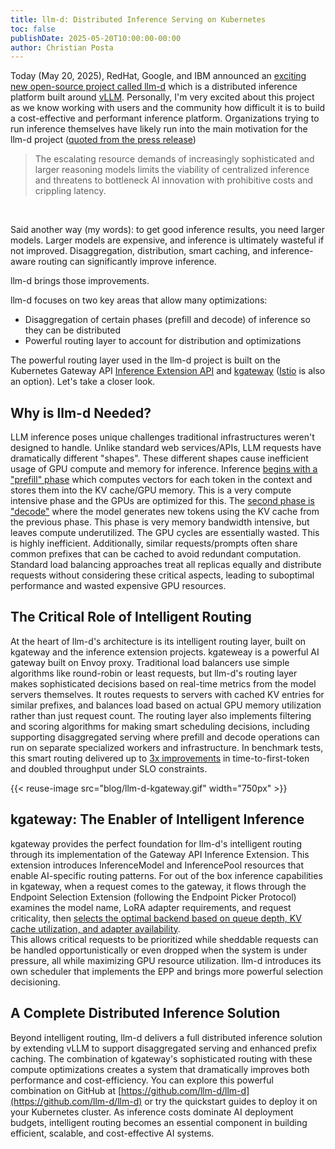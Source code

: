 ```yaml
---
title: llm-d: Distributed Inference Serving on Kubernetes
toc: false
publishDate: 2025-05-20T10:00:00-00:00
author: Christian Posta
---
```


Today (May 20, 2025), RedHat, Google, and IBM announced an [exciting new open-source project called llm-d](https://llm-d.ai/blog/llm-d-announce) which is a distributed inference platform built around [vLLM](https://github.com/vllm-project/vllm). Personally, I'm very excited about this project as we know working with users and the community how difficult it is to build a cost-effective and performant inference platform. Organizations trying to run inference themselves have likely run into the main motivation for the llm-d project ([quoted from the press release](https://llm-d.ai/blog/llm-d-press-release))

<blockquote> 
The escalating resource demands of increasingly sophisticated and larger reasoning models limits the viability of centralized inference and threatens to bottleneck AI innovation with prohibitive costs and crippling latency.
</blockquote>
<br>

Said another way (my words): to get good inference results, you need larger models. Larger models are expensive, and inference is ultimately wasteful if not improved. Disaggregation, distribution, smart caching, and inference-aware routing can significantly improve inference. 

llm-d brings those improvements.

llm-d focuses on two key areas that allow many optimizations:

* Disaggregation of certain phases (prefill and decode) of inference so they can be distributed  
* Powerful routing layer to account for distribution and optimizations

The powerful routing layer used in the llm-d project is built on the Kubernetes Gateway API [Inference Extension API](https://gateway-api-inference-extension.sigs.k8s.io) and [kgateway](https://kgateway.dev) ([Istio](https://istio.io) is also an option). Let's take a closer look.

## **Why is llm-d Needed?**

LLM inference poses unique challenges traditional infrastructures weren't designed to handle. Unlike standard web services/APIs, LLM requests have dramatically different "shapes". These different shapes cause inefficient usage of GPU compute and memory for inference. Inference [begins with a "prefill" phase](https://medium.com/@sailakkshmiallada/understanding-the-two-key-stages-of-llm-inference-prefill-and-decode-29ec2b468114) which computes vectors for each token in the context and stores them into the KV cache/GPU memory. This is a very compute intensive phase and the GPUs are optimized for this. The [second phase is "decode"](https://medium.com/@sailakkshmiallada/understanding-the-two-key-stages-of-llm-inference-prefill-and-decode-29ec2b468114) where the model generates new tokens using the KV cache from the previous phase. This phase is very memory bandwidth intensive, but leaves compute underutilized. The GPU cycles are essentially wasted. This is highly inefficient. Additionally, similar requests/prompts often share common prefixes that can be cached to avoid redundant computation. Standard load balancing approaches treat all replicas equally and distribute requests without considering these critical aspects, leading to suboptimal performance and wasted expensive GPU resources.

## **The Critical Role of Intelligent Routing**

At the heart of llm-d's architecture is its intelligent routing layer, built on kgateway and the inference extension projects. kgateweay is a powerful AI gateway built on Envoy proxy. Traditional load balancers use simple algorithms like round-robin or least requests, but llm-d's routing layer makes sophisticated decisions based on real-time metrics from the model servers themselves. It routes requests to servers with cached KV entries for similar prefixes, and balances load based on actual GPU memory utilization rather than just request count. The routing layer also implements filtering and scoring algorithms for making smart scheduling decisions, including supporting disaggregated serving where prefill and decode operations can run on separate specialized workers and infrastructure. In benchmark tests, this smart routing delivered up to [3x improvements](https://llm-d.ai/blog/llm-d-announce) in time-to-first-token and doubled throughput under SLO constraints. 

{{< reuse-image src="blog/llm-d-kgateway.gif" width="750px" >}}

## **kgateway: The Enabler of Intelligent Inference**

kgateway provides the perfect foundation for llm-d's intelligent routing through its implementation of the Gateway API Inference Extension. This extension introduces InferenceModel and InferencePool resources that enable AI-specific routing patterns. For out of the box inference capabilities in kgateway, when a request comes to the gateway, it flows through the Endpoint Selection Extension (following the Endpoint Picker Protocol) examines the model name, LoRA adapter requirements, and request criticality, then [selects the optimal backend based on queue depth, KV cache utilization, and adapter availability](https://kgateway.dev/blog/deep-dive-inference-extensions/).  
This allows critical requests to be prioritized while sheddable requests can be handled opportunistically or even dropped when the system is under pressure, all while maximizing GPU resource utilization. llm-d introduces its own scheduler that implements the EPP and brings more powerful selection decisioning.

## **A Complete Distributed Inference Solution**

Beyond intelligent routing, llm-d delivers a full distributed inference solution by extending vLLM to support disaggregated serving and enhanced prefix caching. The combination of kgateway's sophisticated routing with these compute optimizations creates a system that dramatically improves both performance and cost-efficiency. You can explore this powerful combination on GitHub at [https://github.com/llm-d/llm-d](https://github.com/llm-d/llm-d) or try the quickstart guides to deploy it on your Kubernetes cluster. As inference costs dominate AI deployment budgets, intelligent routing becomes an essential component in building efficient, scalable, and cost-effective AI systems.  
